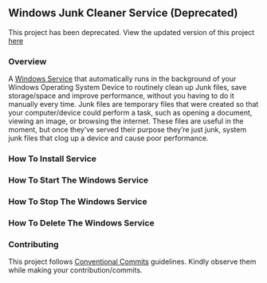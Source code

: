 ## Windows Junk Cleaner Service (Deprecated)
This project has been deprecated. View the updated version of this project [here](https://github.com/RonnieLutaro/Windows-Junk-Cleaner-Service)
### Overview
A [Windows Service](https://docs.microsoft.com/en-us/dotnet/core/extensions/workers) that automatically runs in the background of your Windows Operating System Device to routinely clean up Junk files, save storage/space and improve performance, without you having to do it manually every time. Junk files are temporary files that were created so that your computer/device could perform a task, such as opening a document, viewing an image, or browsing the internet. These files are useful in the moment, but once they’ve served their purpose they’re just junk, system junk files that clog up a device and cause poor performance.
### How To Install Service
### How To Start The Windows Service
### How To Stop The Windows Service
### How To Delete The Windows Service
### Contributing
This project follows [Conventional Commits](https://www.conventionalcommits.org/en/v1.0.0-beta.2/) guidelines. Kindly observe them while making your contribution/commits.

